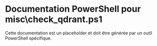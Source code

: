 # Documentation PowerShell pour misc\check_qdrant.ps1

Cette documentation est un placeholder et doit être générée par un outil PowerShell spécifique.
